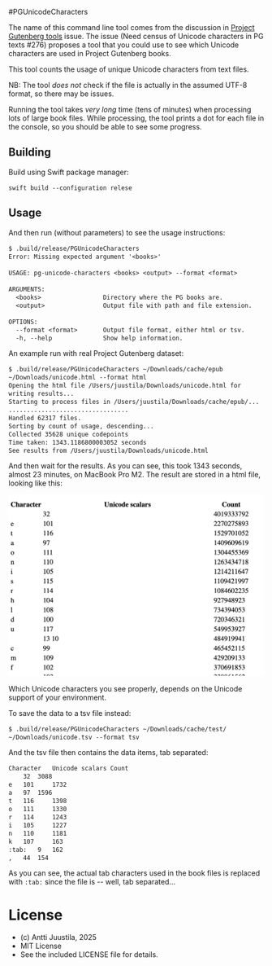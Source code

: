 #PGUnicodeCharacters

The name of this command line tool comes from the discussion in [Project Gutenberg tools](https://github.com/gutenbergtools/ebookmaker) issue. The issue (Need census of Unicode characters in PG texts #276) proposes a tool that you could use to see which Unicode characters are used in Project Gutenberg books.

This tool counts the usage of unique Unicode characters from text files.

NB: The tool *does not* check if the file is actually in the assumed UTF-8 format, so there may be issues.

Running the tool takes *very long* time (tens of minutes) when processing lots of large book files. While processing, the tool prints a dot for each file in the console, so you should be able to see some progress.

## Building

Build using Swift package manager:

```console
swift build --configuration relese
```

## Usage

And then run (without parameters) to see the usage instructions:

```console
$ .build/release/PGUnicodeCharacters                                                               
Error: Missing expected argument '<books>'

USAGE: pg-unicode-characters <books> <output> --format <format>

ARGUMENTS:
  <books>                 Directory where the PG books are.
  <output>                Output file with path and file extension.

OPTIONS:
  --format <format>       Output file format, either html or tsv.
  -h, --help              Show help information.
```
 
An example run with real Project Gutenberg dataset:

```console
$ .build/release/PGUnicodeCharacters ~/Downloads/cache/epub ~/Downloads/unicode.html --format html 
Opening the html file /Users/juustila/Downloads/unicode.html for writing results...
Starting to process files in /Users/juustila/Downloads/cache/epub/...
.................................
Handled 62317 files.
Sorting by count of usage, descending...
Collected 35628 unique codepoints
Time taken: 1343.1186800003052 seconds
See results from /Users/juustila/Downloads/unicode.html
```

And then wait for the results. As you can see, this took 1343 seconds, almost 23 minutes, on MacBook Pro M2. The result are stored in a html file, looking like this:

![Screenshot of the partial html page](html-screenshot.png)

Which Unicode characters you see properly, depends on the Unicode support of your environment.

To save the data to a tsv file instead:

```console
$ .build/release/PGUnicodeCharacters ~/Downloads/cache/test/ ~/Downloads/unicode.tsv --format tsv
```
And the tsv file then contains the data items, tab separated:

```
Character	Unicode scalars	Count
 	32 	3088
e	101 	1732
a	97 	1596
t	116 	1398
o	111 	1330
r	114 	1243
i	105 	1227
n	110 	1181
k	107 	163
:tab:	9 	162
,	44 	154
```
As you can see, the actual tab characters used in the book files is replaced with `:tab:` since the file is -- well, tab separated...


# License

* (c) Antti Juustila, 2025
* MIT License
* See the included LICENSE file for details.
